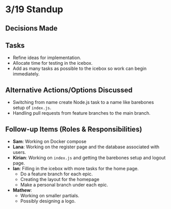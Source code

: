 # 3/19 Standup

## Decisions Made

## Tasks

- Refine ideas for implementation.
- Allocate time for testing in the icebox.
- Add as many tasks as possible to the icebox so work can begin immediately.

## Alternative Actions/Options Discussed

- Switching from name create Node.js task to a name like barebones setup of `index.js`.
- Handling pull requests from feature branches to the main branch.

## Follow-up Items (Roles & Responsibilities)

- **Sam**: Working on Docker compose
- **Lana**: Working on the register page and the database associated with users.
- **Kirian**: Working on `index.js` and getting the barebones setup and logout page.
- **Ian**: Filling in the icebox with more tasks for the home page.
  - Do a feature branch for each epic.
  - Creating the layout for the homepage
  - Make a personal branch under each epic.
- **Mathew**:
  - Working on smaller partials.
  - Possibly designing a logo.
